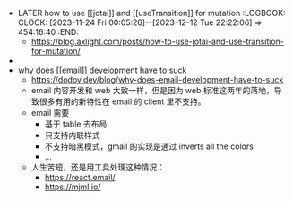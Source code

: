 - LATER how to use [[jotai]] and [[useTransition]] for mutation
  :LOGBOOK:
  CLOCK: [2023-11-24 Fri 00:05:26]--[2023-12-12 Tue 22:22:06] =>  454:16:40
  :END:
	- https://blog.axlight.com/posts/how-to-use-jotai-and-use-transition-for-mutation/
-
- why does [[email]] development have to suck
	- https://dodov.dev/blog/why-does-email-development-have-to-suck
	- email 内容开发和 web 大致一样，但是因为 web 标准这两年的落地，导致很多有用的新特性在 email 的 client 里不支持。
	- email 需要
		- 基于 table 去布局
		- 只支持内联样式
		- 不支持暗黑模式，gmail 的实现是通过 inverts all the colors
		- ...
	- 人生苦短，还是用工具处理这种情况：
		- https://react.email/
		- https://mjml.io/
